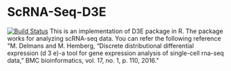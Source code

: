 # ScRNA-Seq-D3E
[![Build Status](https://travis-ci.com/NastaranM/ScRNA-Seq-D3E.svg?branch=master)](https://travis-ci.com/NastaranM/ScRNA-Seq-D3E)
This is an implementation of D3E package in R. The package works for analyzing scRNA-seq data.
You can refer the following reference "M. Delmans and M. Hemberg, “Discrete distributional differential expression (d 3 e)-a tool for gene expression analysis of single-cell
rna-seq data,” BMC bioinformatics, vol. 17, no. 1, p. 110, 2016."
